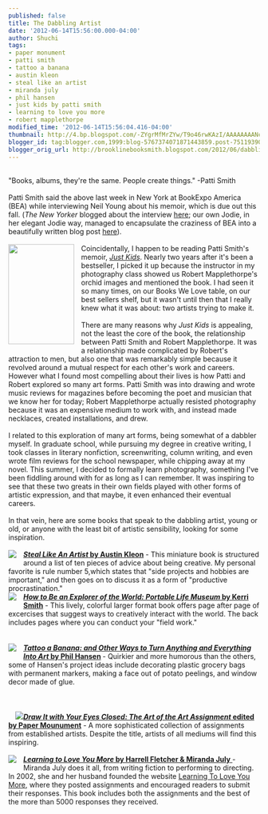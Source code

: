 ```yaml
---
published: false
title: The Dabbling Artist
date: '2012-06-14T15:56:00.000-04:00'
author: Shuchi
tags:
- paper monument
- patti smith
- tattoo a banana
- austin kleon
- steal like an artist
- miranda july
- phil hansen
- just kids by patti smith
- learning to love you more
- robert mapplethorpe
modified_time: '2012-06-14T15:56:04.416-04:00'
thumbnail: http://4.bp.blogspot.com/-ZYgrMfMrZYw/T9o46rwKAzI/AAAAAAAANcA/drCh6L8s4PY/s72-c/just+kids.jpg
blogger_id: tag:blogger.com,1999:blog-5767374071871443859.post-7511939027875210988
blogger_orig_url: http://brooklinebooksmith.blogspot.com/2012/06/dabbling-artist.html
---
```


<div dir="ltr" style="text-align: left;" trbidi="on"><br /><div style="border-bottom: medium none; border-left: medium none; border-right: medium none; border-top: medium none;">"Books, albums, they're the same. People create things." -Patti Smith</div><div style="border-bottom: medium none; border-left: medium none; border-right: medium none; border-top: medium none;"><br /></div>Patti Smith said the above last week in New York at BookExpo America (BEA) while interviewing Neil Young about his memoir, which is due out this fall. (<em>The New Yorker</em> blogged about the interview <a href="http://www.newyorker.com/online/blogs/books/2012/06/neil-young-and-patti-smith.html#ixzz1xVUAL91N" target="_blank">here</a>; our own Jodie, in her elegant Jodie way, managed to encapsulate the craziness of BEA into a beautifully written blog post <a href="http://www.brooklinebooksmith.blogspot.com/2012/06/dispatch-from-book-expo-america-or.html" target="_blank">here</a>).<br /><br /><div style="border-bottom: medium none; border-left: medium none; border-right: medium none; border-top: medium none;"><a href="http://4.bp.blogspot.com/-ZYgrMfMrZYw/T9o46rwKAzI/AAAAAAAANcA/drCh6L8s4PY/s1600/just+kids.jpg" imageanchor="1" style="clear: left; cssfloat: left; float: left; margin-bottom: 1em; margin-right: 1em;"><img border="0" height="200" pca="true" src="http://4.bp.blogspot.com/-ZYgrMfMrZYw/T9o46rwKAzI/AAAAAAAANcA/drCh6L8s4PY/s200/just+kids.jpg" width="132" /></a>Coincidentally, I happen to be reading Patti Smith's memoir, <em><a href="http://www.brooklinebooksmith-shop.com/book/%5Bmodel%5D-117" target="_blank">Just Kids</a></em>. Nearly two years after it's been a bestseller, I picked it up because the instructor in my photography class showed us Robert Mapplethorpe's orchid images and mentioned the book. I had seen it so many times, on our Books We Love table, on our best sellers shelf, but it wasn't until then that I really knew what it was about: two artists trying to make it.&nbsp; </div><div style="border-bottom: medium none; border-left: medium none; border-right: medium none; border-top: medium none;"><br /></div><div style="border-bottom: medium none; border-left: medium none; border-right: medium none; border-top: medium none;">There are many reasons why <em>Just Kids</em> is appealing, not the least the core of the book, the relationship between Patti Smith and Robert Mapplethorpe. It was a relationship made complicated by Robert's attraction to men, but also one that was remarkably simple because it revolved around a mutual respect for each other's work and careers. However what I found most&nbsp;compelling about their lives is how Patti and Robert explored so many art forms. Patti Smith was into drawing and wrote music reviews for magazines before becoming the poet and musician that we know her for today; Robert Mapplethorpe actually resisted photography because it was an expensive medium to work with, and instead made necklaces, created installations, and drew.</div><div style="border-bottom: medium none; border-left: medium none; border-right: medium none; border-top: medium none;"><br /></div><div style="border-bottom: medium none; border-left: medium none; border-right: medium none; border-top: medium none;">I related to this exploration of many art forms, being somewhat of a dabbler myself. In graduate school, while pursuing my degree in creative writing, I took classes in literary nonfiction, screenwriting, column writing, and even wrote film reviews for the school newspaper, while chipping away at my novel. This summer, I decided to formally learn photography, something I've been fiddling around with for as long as I can remember. It was inspiring to see that these two greats in their own fields played with&nbsp;other forms of artistic expression, and&nbsp;that maybe, it&nbsp;even enhanced their eventual careers.</div><div style="border-bottom: medium none; border-left: medium none; border-right: medium none; border-top: medium none;"><br /></div><div style="border-bottom: medium none; border-left: medium none; border-right: medium none; border-top: medium none;">In that vein, here are some books that speak to the dabbling artist, young or old, or anyone with the least bit of artistic sensibility, looking for some inspiration. <br /><br /><div style="border-bottom: medium none; border-left: medium none; border-right: medium none; border-top: medium none;"><a href="http://2.bp.blogspot.com/-8PVtSUNoBAE/T9pAFTZMs9I/AAAAAAAANdE/S_hIujZ9YnY/s1600/steal.jpg" imageanchor="1" style="clear: left; cssfloat: left; float: left; margin-bottom: 1em; margin-right: 1em;"><img border="0" pca="true" src="http://2.bp.blogspot.com/-8PVtSUNoBAE/T9pAFTZMs9I/AAAAAAAANdE/S_hIujZ9YnY/s1600/steal.jpg" /></a><strong><a href="http://www.brooklinebooksmith-shop.com/book/9780761169253" target="_blank"><em>Steal Like An Artist</em> by Austin Kleon</a></strong> - This miniature book is structured around a list of ten pieces of advice about being creative. My personal favorite is rule number 5,which states that "side projects and hobbies are important," and then goes on to discuss it as a form of "productive procrastination." </div></div><div style="border-bottom: medium none; border-left: medium none; border-right: medium none; border-top: medium none;"><div style="border-bottom: medium none; border-left: medium none; border-right: medium none; border-top: medium none;"><a href="http://3.bp.blogspot.com/-gHpwazYD_k0/T9pBHq3xTFI/AAAAAAAANdk/H0ZqfSMN1gM/s1600/how+to+be.jpg" imageanchor="1" style="clear: left; cssfloat: left; float: left; margin-bottom: 1em; margin-right: 1em;"><img border="0" pca="true" src="http://3.bp.blogspot.com/-gHpwazYD_k0/T9pBHq3xTFI/AAAAAAAANdk/H0ZqfSMN1gM/s1600/how+to+be.jpg" /></a><strong><a href="http://www.brooklinebooksmith-shop.com/book/9780399534607" target="_blank"><em>How to Be an Explorer of the World: Portable Life Museum</em> by Kerri Smith</a></strong> - This lively, colorful larger format book offers page after page of excercises that suggest ways to creatively interact with the world. The back includes pages where you can conduct your "field work."</div></div><div style="border-bottom: medium none; border-left: medium none; border-right: medium none; border-top: medium none;"><br /><div style="border-bottom: medium none; border-left: medium none; border-right: medium none; border-top: medium none;"><br /></div><div style="border-bottom: medium none; border-left: medium none; border-right: medium none; border-top: medium none;"><a href="http://4.bp.blogspot.com/-mF3gZYD4bDI/T9pBMf9OGJI/AAAAAAAANds/CycmgP-M1I8/s1600/tattoo.jpg" imageanchor="1" style="clear: left; cssfloat: left; float: left; margin-bottom: 1em; margin-right: 1em;"><img border="0" pca="true" src="http://4.bp.blogspot.com/-mF3gZYD4bDI/T9pBMf9OGJI/AAAAAAAANds/CycmgP-M1I8/s1600/tattoo.jpg" /></a><strong><a href="http://www.brooklinebooksmith-shop.com/book/9780399537479" target="_blank"><em>Tattoo a Banana: and Other Ways to Turn Anything and Everything Into Art</em> by Phil Hansen</a> </strong>- Quirkier and more humorous than the others, some of Hansen's project ideas include decorating plastic grocery bags with permanent markers, making a face out of potato peelings, and window decor made of glue. </div></div><div style="border-bottom: medium none; border-left: medium none; border-right: medium none; border-top: medium none;"><br />&nbsp;</div><div style="border-bottom: medium none; border-left: medium none; border-right: medium none; border-top: medium none;"><div style="border-bottom: medium none; border-left: medium none; border-right: medium none; border-top: medium none;"><br /></div><div style="border-bottom: medium none; border-left: medium none; border-right: medium none; border-top: medium none;"><a href="http://3.bp.blogspot.com/-8daXBCxxWng/T9pBUkmlxnI/AAAAAAAANd0/OkIWnPGASvw/s1600/draw+it.jpg" imageanchor="1" style="clear: left; cssfloat: left; float: left; margin-bottom: 1em; margin-right: 1em;"></a><a href="http://www.blogger.com/goog_465798392"><img border="0" pca="true" src="http://3.bp.blogspot.com/-8daXBCxxWng/T9pBUkmlxnI/AAAAAAAANd0/OkIWnPGASvw/s1600/draw+it.jpg" /></a></a><strong><a href="http://www.nytimes.com/2012/03/30/books/draw-it-with-your-eyes-closed-edited-by-paper-monument.html" target="_blank"><em>Draw It with Your Eyes Closed: The Art of the Art Assignment</em> edited by Paper Mounument</a></strong> - A more sophisticated collection of assignments from established artists. Despite the title, artists of all mediums will find this inspiring. </div></div><div style="border-bottom: medium none; border-left: medium none; border-right: medium none; border-top: medium none;"><div style="border-bottom: medium none; border-left: medium none; border-right: medium none; border-top: medium none;"><br /></div></div><div class="separator" style="clear: both; text-align: center;"></div><div style="border-bottom: medium none; border-left: medium none; border-right: medium none; border-top: medium none;"><div style="border-bottom: medium none; border-left: medium none; border-right: medium none; border-top: medium none;"><a href="http://4.bp.blogspot.com/-5H5r7plwMWw/T9pBgFvdfbI/AAAAAAAANd8/lkuvOX18owM/s1600/learning+to+love+you.jpg" imageanchor="1" style="clear: left; cssfloat: left; float: left; margin-bottom: 1em; margin-right: 1em;"><img border="0" pca="true" src="http://4.bp.blogspot.com/-5H5r7plwMWw/T9pBgFvdfbI/AAAAAAAANd8/lkuvOX18owM/s1600/learning+to+love+you.jpg" /></a><a href="http://www.brooklinebooksmith-shop.com/book/9783791337333" target="_blank"><strong><em>Learning to Love You More</em> by Harrell Fletcher &amp; Miranda July</strong> </a>- Miranda July does it all, from writing fiction to performing to directing. In 2002, she and her husband founded the website <a href="http://www.learningtoloveyoumore.com/" target="_blank">Learning To Love You More</a>, where they posted assignments and encouraged readers to submit their responses. This book includes both the assignments and the best of the more than 5000 responses they received. </div></div><div style="border-bottom: medium none; border-left: medium none; border-right: medium none; border-top: medium none;"><br /></div><br /><div class="separator" style="border-bottom: medium none; border-left: medium none; border-right: medium none; border-top: medium none; clear: both; text-align: center;"></div></div>